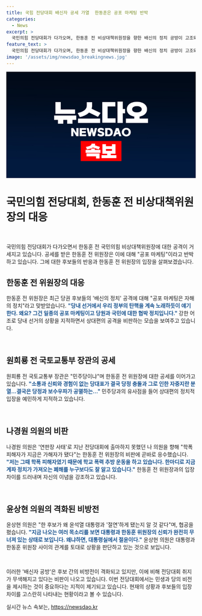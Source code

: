 ```yaml
---
title: 국힘 전당대회 배신자 공세 가열  한동훈은 공포 마케팅 반박
categories:
  - News
excerpt: >
  국민의힘 전당대회가 다가오며, 한동훈 전 비상대책위원장을 향한 배신의 정치 공방이 고조되고 있다. 한 전 위원장은 이를 공포 마케팅이라고 반박하며 당내 분열을 우도하는 공세에 직면했다. 원희룡 전 장관과 윤상현·나경원 의원 등의 비판이 이어지는 가운데, 전당대회 취지가 흐려지고 있어 민생과 당의 비전을 제시해야 한다는 비판이 나오고 있다.
feature_text: >
  국민의힘 전당대회가 다가오며, 한동훈 전 비상대책위원장을 향한 배신의 정치 공방이 고조되고 있다. 한 전 위원장은 이를 공포 마케팅이라고 반박하며 당내 분열을 우도하는 공세에 직면했다. 원희룡 전 장관과 윤상현·나경원 의원 등의 비판이 이어지는 가운데, 전당대회 취지가 흐려지고 있어 민생과 당의 비전을 제시해야 한다는 비판이 나오고 있다.
image: '/assets/img/newsdao_breakingnews.jpg'
---
```


<p><img src="/assets/img/newsdao_breakingnews.jpg" alt="pcversion 속보" /></p>

<h1>국민의힘 전당대회, 한동훈 전 비상대책위원장의 대응</h1>

<p data-ke-size="size16">&nbsp;</p>

<p>국민의힘 전당대회가 다가오면서 한동훈 전 국민의힘 비상대책위원장에 대한 공격이 거세지고 있습니다. 공세를 받은 한동훈 전 위원장은 이에 대해 "공포 마케팅"이라고 반박하고 있습니다. 그에 대한 후보들의 반응과 한동훈 전 위원장의 입장을 살펴보겠습니다.</p>

<h2 data-ke-size="size26">한동훈 전 위원장의 대응</h2>

<p>한동훈 전 위원장은 최근 당권 후보들의 '배신의 정치' 공격에 대해 "공포 마케팅은 자해의 정치"라고 맞받았습니다. <b><span style="color: #1a5490;"> "당내 선거에서 우리 정부의 탄핵을 계속 노래하듯이 얘기한다. 왜요? 그건 일종의 공포 마케팅이고 당원과 국민에 대한 협박 정치입니다." </span></b> 강한 어조로 당내 선거의 상황을 지적하면서 상대편의 공격을 비판하는 모습을 보여주고 있습니다.</p>

<p data-ke-size="size16">&nbsp;</p>

<h2 data-ke-size="size26">원희룡 전 국토교통부 장관의 공세</h2>

<p>원희룡 전 국토교통부 장관은 "민주당이냐"며 한동훈 전 위원장에 대한 공세를 이어가고 있습니다. <b><span style="color: #1a5490;">"소통과 신뢰와 경험이 없는 당대표가 결국 당정 충돌과 그로 인한 자중지란 분열…결국은 당정과 보수우파가 공멸하는…" </span></b> 민주당과의 유사점을 들어 상대편의 정치적 입장을 예민하게 지적하고 있습니다.</p>

<p data-ke-size="size16">&nbsp;</p>

<h2 data-ke-size="size26">나경원 의원의 비판</h2>

<p>나경원 의원은 '연판장 사태'로 지난 전당대회에 출마하지 못했던 나 의원을 향해 "학폭 피해자가 지금은 가해자가 됐다"는 한동훈 전 위원장의 비판에 곧바로 응수했습니다. <b><span style="color: #1a5490;">"저는 그때 학폭 피해자였기 때문에 학교 폭력 추방 운동을 하고 있습니다. 한마디로 지금 계파 정치가 가져오는 폐해를 누구보다도 잘 알고 있습니다."</span></b> 한동훈 전 위원장과의 입장 차이를 드러내며 자신의 이념을 강조하고 있습니다.</p>

<p data-ke-size="size16">&nbsp;</p>

<h2 data-ke-size="size26">윤상현 의원의 격화된 비방전</h2>

<p>윤상현 의원은 "한 후보가 왜 윤석열 대통령과 '절연'하게 됐는지 알 것 같다"며, 협공을 폈습니다. <b><span style="color: #1a5490;">"지금 나오는 여러 목소리를 보면 대통령과 한동훈 위원장의 신뢰가 완전히 무너져 있는 상태로 보입니다. 왜냐하면, 대통령실에서 절윤이다."</span></b> 윤상현 의원은 대통령과 한동훈 위원장 사이의 관계를 토대로 상황을 판단하고 있는 것으로 보입니다.</p>

<p data-ke-size="size16">&nbsp;</p>

<p>이러한 '배신자 공방'은 후보 간의 비방전이 격화되고 있지만, 이에 비해 전당대회 취지가 무색해지고 있다는 비판이 나오고 있습니다. 이번 전당대회에서는 민생과 당의 비전을 제시하는 것이 중요하다는 지적이 제기되고 있습니다. 현재의 상황과 후보들의 입장 차이를 고스란히 나타내는 현황이라고 볼 수 있습니다.</p>
실시간 뉴스 속보는, <a href="https://newsdao.kr" rel="dofollow">https://newsdao.kr</a>


